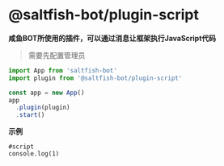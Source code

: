# @saltfish-bot/plugin-script

**咸鱼BOT所使用的插件，可以通过消息让框架执行JavaScript代码**

> 需要先配置管理员

```ts
import App from 'saltfish-bot'
import plugin from '@saltfish-bot/plugin-script'

const app = new App()
app
  .plugin(plugin)
  .start()
```

**示例**
```
#script
console.log(1)
```